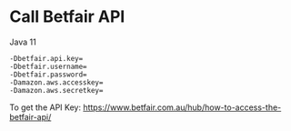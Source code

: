 # Call Betfair API

Java 11

```
-Dbetfair.api.key=
-Dbetfair.username=
-Dbetfair.password=
-Damazon.aws.accesskey=
-Damazon.aws.secretkey=
```

To get the API Key: https://www.betfair.com.au/hub/how-to-access-the-betfair-api/
